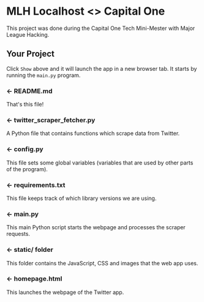 # MLH Localhost <> Capital One

This project was done during the Capital One Tech Mini-Mester with Major League Hacking.

## Your Project

Click `Show` above and it will launch the app in a new browser tab. It starts by running the `main.py` program.

### ← README.md

That's this file!

### ← twitter_scraper_fetcher.py

A Python file that contains functions which scrape data from Twitter.

### ← config.py

This file sets some global variables (variables that are used by other parts of the program).

### ← requirements.txt

This file keeps track of which library versions we are using.

### ← main.py

This main Python script starts the webpage and processes the scraper requests.

### ← static/ folder

This folder contains the JavaScript, CSS and images that the web app uses.

### ← homepage.html

This launches the webpage of the Twitter app.
